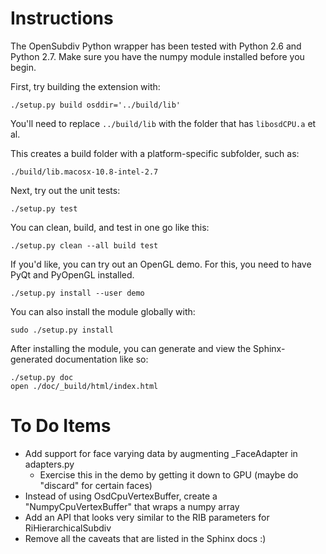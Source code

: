 # Instructions

The OpenSubdiv Python wrapper has been tested with Python 2.6 and Python 2.7.
Make sure you have the numpy module installed before you begin.

First, try building the extension with:

    ./setup.py build osddir='../build/lib'

You'll need to replace `../build/lib` with the folder that has `libosdCPU.a` et al.

This creates a build folder with a platform-specific subfolder, such as:

    ./build/lib.macosx-10.8-intel-2.7

Next, try out the unit tests:

    ./setup.py test

You can clean, build, and test in one go like this:

    ./setup.py clean --all build test

If you'd like, you can try out an OpenGL demo.  For this, you need to have PyQt and PyOpenGL installed.

    ./setup.py install --user demo

You can also install the module globally with:

    sudo ./setup.py install

After installing the module, you can generate and view the Sphinx-generated documentation like so:

    ./setup.py doc
    open ./doc/_build/html/index.html

# To Do Items

- Add support for face varying data by augmenting _FaceAdapter in adapters.py
  - Exercise this in the demo by getting it down to GPU (maybe do "discard" for certain faces)
- Instead of using OsdCpuVertexBuffer, create a "NumpyCpuVertexBuffer" that wraps a numpy array
- Add an API that looks very similar to the RIB parameters for RiHierarchicalSubdiv
- Remove all the caveats that are listed in the Sphinx docs :)

